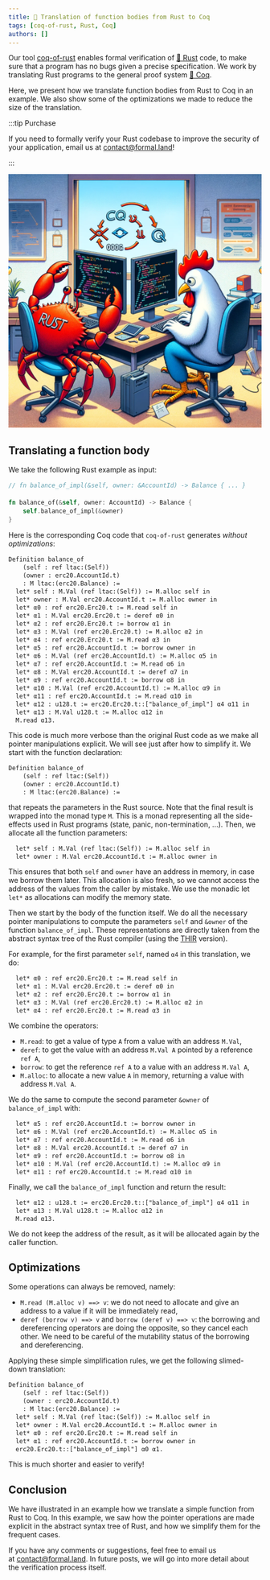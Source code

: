```yaml
---
title: 🦀 Translation of function bodies from Rust to Coq
tags: [coq-of-rust, Rust, Coq]
authors: []
---
```


Our tool [coq-of-rust](https://github.com/formal-land/coq-of-rust) enables formal verification of [🦀&nbsp;Rust](https://www.rust-lang.org/) code, to make sure that a program has no bugs given a precise specification. We work by translating Rust programs to the general proof system [🐓&nbsp;Coq](https://coq.inria.fr/).

Here, we present how we translate function bodies from Rust to Coq in an example. We also show some of the optimizations we made to reduce the size of the translation.

<!-- truncate -->

:::tip Purchase

If you need to formally verify your Rust codebase to improve the security of your application, email us at&nbsp;[&#099;&#111;&#110;&#116;&#097;&#099;&#116;&#064;formal&#046;&#108;&#097;&#110;&#100;](mailto:contact@formal.land)!

:::

![Rust and Coq](2023-11-26/rust_and_coq.png)

## Translating a function body

We take the following Rust example as input:

```rust
// fn balance_of_impl(&self, owner: &AccountId) -> Balance { ... }

fn balance_of(&self, owner: AccountId) -> Balance {
    self.balance_of_impl(&owner)
}
```

Here is the corresponding Coq code that `coq-of-rust` generates _without optimizations_:

```coq
Definition balance_of
    (self : ref ltac:(Self))
    (owner : erc20.AccountId.t)
    : M ltac:(erc20.Balance) :=
  let* self : M.Val (ref ltac:(Self)) := M.alloc self in
  let* owner : M.Val erc20.AccountId.t := M.alloc owner in
  let* α0 : ref erc20.Erc20.t := M.read self in
  let* α1 : M.Val erc20.Erc20.t := deref α0 in
  let* α2 : ref erc20.Erc20.t := borrow α1 in
  let* α3 : M.Val (ref erc20.Erc20.t) := M.alloc α2 in
  let* α4 : ref erc20.Erc20.t := M.read α3 in
  let* α5 : ref erc20.AccountId.t := borrow owner in
  let* α6 : M.Val (ref erc20.AccountId.t) := M.alloc α5 in
  let* α7 : ref erc20.AccountId.t := M.read α6 in
  let* α8 : M.Val erc20.AccountId.t := deref α7 in
  let* α9 : ref erc20.AccountId.t := borrow α8 in
  let* α10 : M.Val (ref erc20.AccountId.t) := M.alloc α9 in
  let* α11 : ref erc20.AccountId.t := M.read α10 in
  let* α12 : u128.t := erc20.Erc20.t::["balance_of_impl"] α4 α11 in
  let* α13 : M.Val u128.t := M.alloc α12 in
  M.read α13.
```

This code is much more verbose than the original Rust code as we make all pointer manipulations explicit. We will see just after how to simplify it. We start with the function declaration:

```coq
Definition balance_of
    (self : ref ltac:(Self))
    (owner : erc20.AccountId.t)
    : M ltac:(erc20.Balance) :=
```

that repeats the parameters in the Rust source. Note that the final result is wrapped into the monad type `M`. This is a monad representing all the side-effects used in Rust programs (state, panic, non-termination, ...). Then, we allocate all the function parameters:

```coq
  let* self : M.Val (ref ltac:(Self)) := M.alloc self in
  let* owner : M.Val erc20.AccountId.t := M.alloc owner in
```

This ensures that both `self` and `owner` have an address in memory, in case we borrow them later. This allocation is also fresh, so we cannot access the address of the values from the caller by mistake. We use the monadic let `let*` as allocations can modify the memory state.

Then we start by the body of the function itself. We do all the necessary pointer manipulations to compute the parameters `self` and `&owner` of the function `balance_of_impl`. These representations are directly taken from the abstract syntax tree of the Rust compiler (using the [THIR](https://rustc-dev-guide.rust-lang.org/thir.html) version).

For example, for the first parameter `self`, named `α4` in this translation, we do:

```coq
  let* α0 : ref erc20.Erc20.t := M.read self in
  let* α1 : M.Val erc20.Erc20.t := deref α0 in
  let* α2 : ref erc20.Erc20.t := borrow α1 in
  let* α3 : M.Val (ref erc20.Erc20.t) := M.alloc α2 in
  let* α4 : ref erc20.Erc20.t := M.read α3 in
```

We combine the operators:

- `M.read`: to get a value of type `A` from a value with an address `M.Val`,
- `deref`: to get the value with an address `M.Val A` pointed by a reference `ref A`,
- `borrow`: to get the reference `ref A` to a value with an address `M.Val A`,
- `M.alloc`: to allocate a new value `A` in memory, returning a value with address `M.Val A`.

We do the same to compute the second parameter `&owner` of `balance_of_impl` with:

```coq
  let* α5 : ref erc20.AccountId.t := borrow owner in
  let* α6 : M.Val (ref erc20.AccountId.t) := M.alloc α5 in
  let* α7 : ref erc20.AccountId.t := M.read α6 in
  let* α8 : M.Val erc20.AccountId.t := deref α7 in
  let* α9 : ref erc20.AccountId.t := borrow α8 in
  let* α10 : M.Val (ref erc20.AccountId.t) := M.alloc α9 in
  let* α11 : ref erc20.AccountId.t := M.read α10 in
```

Finally, we call the `balance_of_impl` function and return the result:

```coq
  let* α12 : u128.t := erc20.Erc20.t::["balance_of_impl"] α4 α11 in
  let* α13 : M.Val u128.t := M.alloc α12 in
  M.read α13.
```

We do not keep the address of the result, as it will be allocated again by the caller function.

## Optimizations

Some operations can always be removed, namely:

- `M.read (M.alloc v) ==> v`: we do not need to allocate and give an address to a value if it will be immediately read,
- `deref (borrow v) ==> v` and `borrow (deref v) ==> v`: the borrowing and dereferencing operators are doing the opposite, so they cancel each other. We need to be careful of the mutability status of the borrowing and dereferencing.

Applying these simple simplification rules, we get the following slimed-down translation:

```coq
Definition balance_of
    (self : ref ltac:(Self))
    (owner : erc20.AccountId.t)
    : M ltac:(erc20.Balance) :=
  let* self : M.Val (ref ltac:(Self)) := M.alloc self in
  let* owner : M.Val erc20.AccountId.t := M.alloc owner in
  let* α0 : ref erc20.Erc20.t := M.read self in
  let* α1 : ref erc20.AccountId.t := borrow owner in
  erc20.Erc20.t::["balance_of_impl"] α0 α1.
```

This is much shorter and easier to verify!

## Conclusion

We have illustrated in an example how we translate a simple function from Rust to Coq. In this example, we saw how the pointer operations are made explicit in the abstract syntax tree of Rust, and how we simplify them for the frequent cases.

If you have any comments or suggestions, feel free to email us at&nbsp;[&#099;&#111;&#110;&#116;&#097;&#099;&#116;&#064;formal&#046;&#108;&#097;&#110;&#100;](mailto:contact@formal.land). In future posts, we will go into more detail about the verification process itself.
